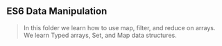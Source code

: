 ## ES6 Data Manipulation
> In this folder we learn how to use map, filter, and reduce on arrays. We learn Typed arrays, Set, and Map data structures.
